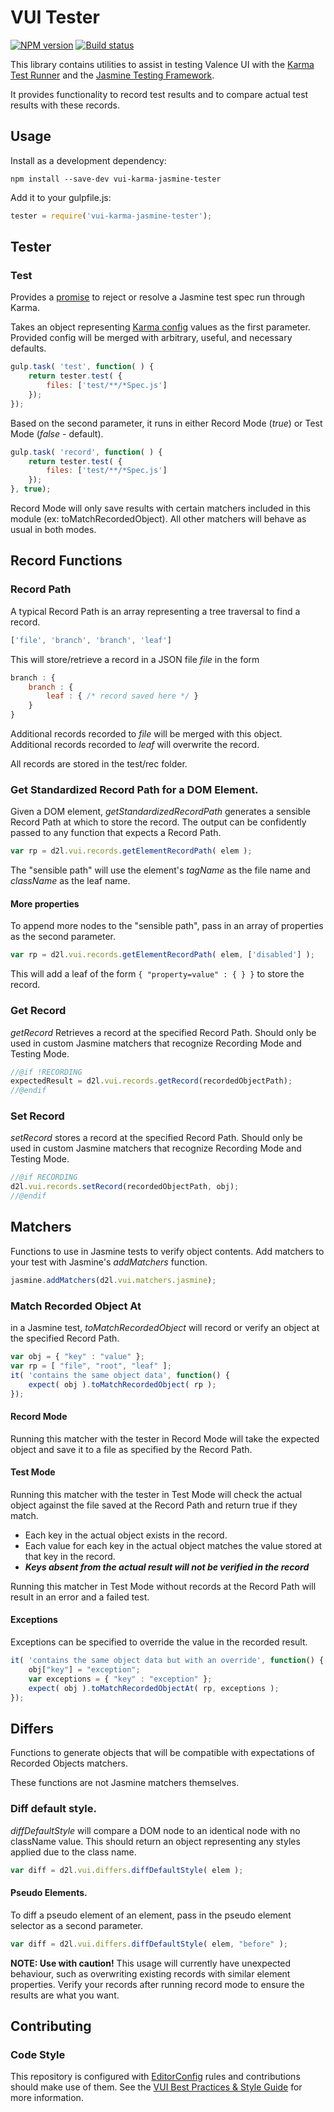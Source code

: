 # VUI Tester
[![NPM version][npm-image]][npm-url]
[![Build status][ci-image]][ci-url]

This library contains utilities to assist in testing Valence UI with the [Karma Test Runner](http://karma-runner.github.io/) and the [Jasmine Testing Framework](http://jasmine.github.io/).

It provides functionality to record test results and to compare actual test results with these records.

## Usage

Install as a development dependency:

```shell
npm install --save-dev vui-karma-jasmine-tester
```

Add it to your gulpfile.js:

```javascript
tester = require('vui-karma-jasmine-tester');
```

## Tester
### Test
Provides a [promise](http://documentup.com/kriskowal/q/) to reject or resolve a Jasmine test spec run through Karma. 

Takes an object representing [Karma config](http://karma-runner.github.io/0.12/config/configuration-file.html) values as the first parameter. Provided config will be merged with arbitrary, useful, and necessary defaults.

```javascript
gulp.task( 'test', function( ) {
	return tester.test( {
		files: ['test/**/*Spec.js']
	});
});
```

Based on the second parameter, it runs in either Record Mode (*true*) or Test Mode (*false* - default).

```javascript
gulp.task( 'record', function( ) {
	return tester.test( {
		files: ['test/**/*Spec.js']
	});
}, true);
```

Record Mode will only save results with certain matchers included in this module (ex: toMatchRecordedObject). All other matchers will behave as usual in both modes. 

## Record Functions

### Record Path
A typical Record Path is an array representing a tree traversal to find a record.

```javascript
['file', 'branch', 'branch', 'leaf']
```

This will store/retrieve a record in a JSON file *file* in the form

```javascript
branch : {
	branch : {
		leaf : { /* record saved here */ }
	}
}
```

Additional records recorded to *file* will be merged with this object. Additional records recorded to *leaf* will overwrite the record.

All records are stored in the test/rec folder.

### Get Standardized Record Path for a DOM Element.
Given a DOM element, *getStandardizedRecordPath* generates a sensible Record Path at which to store the record. The output can be confidently passed to any function that expects a Record Path.

```javascript
var rp = d2l.vui.records.getElementRecordPath( elem );
```

The "sensible path" will use the element's *tagName* as the file name and *className* as the leaf name.

#### More properties
To append more nodes to the "sensible path", pass in an array of properties as the second parameter.

```javascript
var rp = d2l.vui.records.getElementRecordPath( elem, ['disabled'] );
```

This will add a leaf of the form `{ "property=value" : { } }` to store the record. 

### Get Record
*getRecord* Retrieves a record at the specified Record Path. Should only be used in custom Jasmine matchers that recognize Recording Mode and Testing Mode.

```javascript
//@if !RECORDING
expectedResult = d2l.vui.records.getRecord(recordedObjectPath);
//@endif
```

### Set Record
*setRecord* stores a record at the specified Record Path. Should only be used in custom Jasmine matchers that recognize Recording Mode and Testing Mode.

```javascript
//@if RECORDING
d2l.vui.records.setRecord(recordedObjectPath, obj);
//@endif
```

## Matchers
Functions to use in Jasmine tests to verify object contents. Add matchers to your test with Jasmine's *addMatchers* function.

```javascript
jasmine.addMatchers(d2l.vui.matchers.jasmine);
```

### Match Recorded Object At
in a Jasmine test, *toMatchRecordedObject* will record or verify an object at the specified Record Path.

```javascript
var obj = { "key" : "value" };
var rp = [ "file", "root", "leaf" ];
it( 'contains the same object data', function() {
	expect( obj ).toMatchRecordedObject( rp );
});
```

#### Record Mode
Running this matcher with the tester in Record Mode will take the expected object and save it to a file as specified by the Record Path.

#### Test Mode
Running this matcher with the tester in Test Mode will check the actual object against the file saved at the Record Path and return true if they match.

- Each key in the actual object exists in the record.
- Each value for each key in the actual object matches the value stored at that key in the record.
- ***Keys absent from the actual result will not be verified in the record*** 

Running this matcher in Test Mode without records at the Record Path will result in an error and a failed test.


#### Exceptions
Exceptions can be specified to override the value in the recorded result.

```javascript
it( 'contains the same object data but with an override', function() {
	obj["key"] = "exception";
	var exceptions = { "key" : "exception" };
	expect( obj ).toMatchRecordedObjectAt( rp, exceptions );
});
```

## Differs
Functions to generate objects that will be compatible with expectations of Recorded Objects matchers.

These functions are not Jasmine matchers themselves.

### Diff default style.
*diffDefaultStyle* will compare a DOM node to an identical node with no className value. This should return an object representing any styles applied due to the class name.

```javascript
var diff = d2l.vui.differs.diffDefaultStyle( elem );
```

#### Pseudo Elements.
To diff a pseudo element of an element, pass in the pseudo element selector as a second parameter.

```javascript
var diff = d2l.vui.differs.diffDefaultStyle( elem, "before" );
```

**NOTE: Use with caution!** This usage will currently have unexpected behaviour, such as overwriting existing records with similar element properties. Verify your records after running record mode to ensure the results are what you want.

## Contributing

### Code Style

This repository is configured with [EditorConfig](http://editorconfig.org) rules and contributions should make use of them. See the [VUI Best Practices & Style Guide](https://github.com/Brightspace/valence-ui-docs/wiki/Best-Practices-&-Style-Guide) for more information.

[npm-url]: https://npmjs.org/package/vui-karma-jasmine-tester
[npm-image]: https://img.shields.io/npm/v/vui-karma-jasmine-tester.svg
[ci-image]: https://travis-ci.org/Brightspace/valence-ui-karma-jasmine-tester.svg?branch=master
[ci-url]: https://travis-ci.org/Brightspace/valence-ui-karma-jasmine-tester
